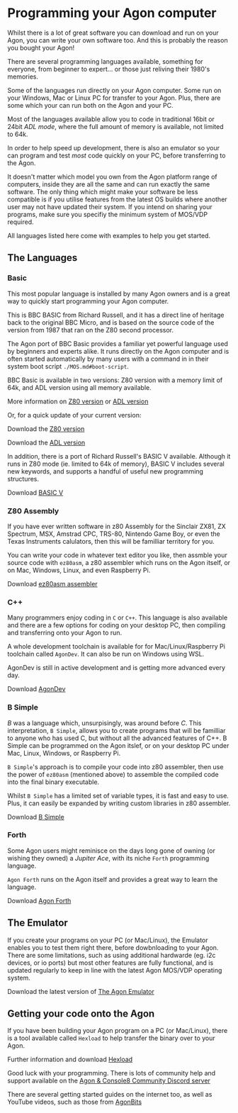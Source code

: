 # Programming your Agon computer

Whilst there is a lot of great software you can download and run on your Agon, you can write your own software too. And this is probably the reason you bought your Agon!

There are several programming languages available, something for everyone, from beginner to expert... or those just reliving their 1980's memories.

Some of the languages run directly on your Agon computer. Some run on your Windows, Mac or Linux PC for transfer to your Agon. Plus, there are some which your can run both on the Agon and your PC.

Most of the languages available allow you to code in traditional 16bit or 24bit _ADL mode_, where the full amount of memory is available, not limited to 64k.

In order to help speed up development, there is also an emulator so your can program and test _most_ code quickly on your PC, before transferring to the Agon.

It doesn't matter which model you own from the Agon platform range of computers, inside they are all the same and can run exactly the same software. The only thing which might make your software be less compatible is if you utilise features from the latest OS builds where another user may not have updated their system. If you intend on sharing your programs, make sure you specifiy the minimum system of MOS/VDP required.

All languages listed here come with examples to help you get started.



## The Languages

### Basic

This most popular language is installed by many Agon owners and is a great way to quickly start programming your Agon computer. 

This is BBC BASIC from Richard Russell, and it has a direct line of heritage back to the original BBC Micro, and is based on the source code of the version from 1987 that ran on the Z80 second processor.

The Agon port of BBC Basic provides a familiar yet powerful language used by beginners and experts alike. It runs directly on the Agon computer and is often started automatically by many users with a command in in their system boot script `./MOS.md#boot-script`.

BBC Basic is available in two versions: Z80 version with a memory limit of 64k, and ADL version using all memory available.

More information on [Z80 version](https://github.com/breakintoprogram/agon-bbc-basic) or [ADL version](https://github.com/breakintoprogram/agon-bbc-basic-adl)

Or, for a quick update of your current version:

Download the [Z80 version](https://github.com/breakintoprogram/agon-bbc-basic/releases/latest)

Download the [ADL version](https://github.com/breakintoprogram/agon-bbc-basic-adl/releases/latest)

In addition, there is a port of Richard Russell's BASIC V available. Although it runs in Z80 mode (ie. limited to 64k of memory), BASIC V includes several new keywords, and supports a handful of useful new programming structures.

Download [BASIC V](https://github.com/breakintoprogram/agon-bbc-basic-v)


### Z80 Assembly

If you have ever written software in z80 Assembly for the Sinclair ZX81, ZX Spectrum, MSX, Amstrad CPC, TRS-80, Nintendo Game Boy, or even the Texas Instruments calulators, then this will be familliar territory for you.

You can write your code in whatever text editor you like, then assmble your source code with `ez80asm`, a z80 assembler which runs on the Agon itself, or on Mac, Windows, Linux, and even Raspberry Pi.

Download [ez80asm assembler](https://github.com/AgonPlatform/agon-ez80asm)


### C++

Many programmers enjoy coding in `C` or `C++`. This language is also available and there are a few options for coding on your desktop PC, then compiling and transferring onto your Agon to run.

A whole development toolchain is available for for Mac/Linux/Raspberry Pi toolchain called `AgonDev`. It can also be run on Windows using WSL. 

AgonDev is still in active development and is getting more advanced every day.

Download [AgonDev](https://github.com/AgonPlatform/agondev/releases)


### B Simple

_B_ was a language which, unsurpisingly, was around before _C_. This interpretation, `B Simple`, allows you to create programs that will be familliar to anyone who has used C, but without all the advanced features of C++. B Simple can be programmed on the Agon itslef, or on your desktop PC under Mac, Linux, Windows, or Raspberry Pi. 

`B Simple`'s approach is to compile your code into z80 assembler, then use the power of `ez80asm` (mentioned above) to assemble the compiled code into the final binary executable. 

Whilst `B Simple` has a limited set of variable types, it is fast and easy to use. Plus, it can easily be expanded by writing custom libraries in z80 assembler.

Download [B Simple](https://github.com/nihirash/bsimple-ez80-compiler)

### Forth

Some Agon users might reminisce on the days long gone of owning (or wishing they owned) a _Jupiter Ace_, with its niche `Forth` programming language. 

`Agon Forth` runs on the Agon itself and provides a great way to learn the language.

Download [Agon Forth](https://github.com/lennart-benschop/agon-forth)

## The Emulator

If you create your programs on your PC (or Mac/Linux), the Emulator enables you to test them right there, before dowbnloading to your Agon.
There are some limitations, such as using additional hardwarde (eg. i2c devices, or io ports) but most other features are fully functional, and is updated regularly to keep in line with the latest Agon MOS/VDP operating system.

Download the latest version of [The Agon Emulator](https://github.com/tomm/fab-agon-emulator)

## Getting your code onto the Agon

If you have been building your Agon program on a PC (or Mac/Linux), there is a tool available called `Hexload` to help transfer the binary over to your Agon.

Further information and download [Hexload](https://github.com/AgonPlatform/agon-hexload)


Good luck with your programming. There is lots of community help and support available on the [Agon & Console8 Community Discord server](https://discord.com/invite/sN3vXru26s)

There are several getting started guides on the internet too, as well as YouTube videos, such as those from [AgonBits](https://www.youtube.com/@AgonBits)


